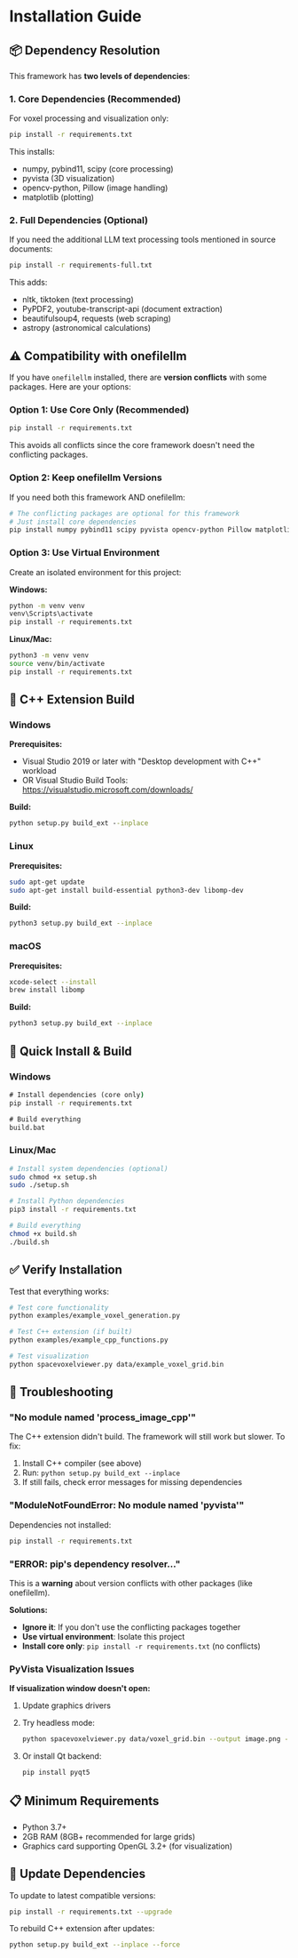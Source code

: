 # Installation Guide

## 📦 Dependency Resolution

This framework has **two levels of dependencies**:

### 1. Core Dependencies (Recommended)

For voxel processing and visualization only:

```bash
pip install -r requirements.txt
```

This installs:
- numpy, pybind11, scipy (core processing)
- pyvista (3D visualization)
- opencv-python, Pillow (image handling)
- matplotlib (plotting)

### 2. Full Dependencies (Optional)

If you need the additional LLM text processing tools mentioned in source documents:

```bash
pip install -r requirements-full.txt
```

This adds:
- nltk, tiktoken (text processing)
- PyPDF2, youtube-transcript-api (document extraction)
- beautifulsoup4, requests (web scraping)
- astropy (astronomical calculations)

## ⚠️ Compatibility with onefilellm

If you have `onefilellm` installed, there are **version conflicts** with some packages. Here are your options:

### Option 1: Use Core Only (Recommended)
```bash
pip install -r requirements.txt
```
This avoids all conflicts since the core framework doesn't need the conflicting packages.

### Option 2: Keep onefilellm Versions
If you need both this framework AND onefilellm:

```bash
# The conflicting packages are optional for this framework
# Just install core dependencies
pip install numpy pybind11 scipy pyvista opencv-python Pillow matplotlib
```

### Option 3: Use Virtual Environment
Create an isolated environment for this project:

**Windows:**
```cmd
python -m venv venv
venv\Scripts\activate
pip install -r requirements.txt
```

**Linux/Mac:**
```bash
python3 -m venv venv
source venv/bin/activate
pip install -r requirements.txt
```

## 🔧 C++ Extension Build

### Windows

**Prerequisites:**
- Visual Studio 2019 or later with "Desktop development with C++" workload
- OR Visual Studio Build Tools: https://visualstudio.microsoft.com/downloads/

**Build:**
```cmd
python setup.py build_ext --inplace
```

### Linux

**Prerequisites:**
```bash
sudo apt-get update
sudo apt-get install build-essential python3-dev libomp-dev
```

**Build:**
```bash
python3 setup.py build_ext --inplace
```

### macOS

**Prerequisites:**
```bash
xcode-select --install
brew install libomp
```

**Build:**
```bash
python3 setup.py build_ext --inplace
```

## 🚀 Quick Install & Build

### Windows
```cmd
# Install dependencies (core only)
pip install -r requirements.txt

# Build everything
build.bat
```

### Linux/Mac
```bash
# Install system dependencies (optional)
sudo chmod +x setup.sh
sudo ./setup.sh

# Install Python dependencies
pip3 install -r requirements.txt

# Build everything
chmod +x build.sh
./build.sh
```

## ✅ Verify Installation

Test that everything works:

```bash
# Test core functionality
python examples/example_voxel_generation.py

# Test C++ extension (if built)
python examples/example_cpp_functions.py

# Test visualization
python spacevoxelviewer.py data/example_voxel_grid.bin
```

## 🐛 Troubleshooting

### "No module named 'process_image_cpp'"

The C++ extension didn't build. The framework will still work but slower. To fix:

1. Install C++ compiler (see above)
2. Run: `python setup.py build_ext --inplace`
3. If still fails, check error messages for missing dependencies

### "ModuleNotFoundError: No module named 'pyvista'"

Dependencies not installed:
```bash
pip install -r requirements.txt
```

### "ERROR: pip's dependency resolver..."

This is a **warning** about version conflicts with other packages (like onefilellm). 

**Solutions:**
- **Ignore it**: If you don't use the conflicting packages together
- **Use virtual environment**: Isolate this project
- **Install core only**: `pip install -r requirements.txt` (no conflicts)

### PyVista Visualization Issues

**If visualization window doesn't open:**

1. Update graphics drivers
2. Try headless mode:
   ```bash
   python spacevoxelviewer.py data/voxel_grid.bin --output image.png --no-interactive
   ```

3. Or install Qt backend:
   ```bash
   pip install pyqt5
   ```

## 📋 Minimum Requirements

- Python 3.7+
- 2GB RAM (8GB+ recommended for large grids)
- Graphics card supporting OpenGL 3.2+ (for visualization)

## 🔄 Update Dependencies

To update to latest compatible versions:

```bash
pip install -r requirements.txt --upgrade
```

To rebuild C++ extension after updates:

```bash
python setup.py build_ext --inplace --force
```



